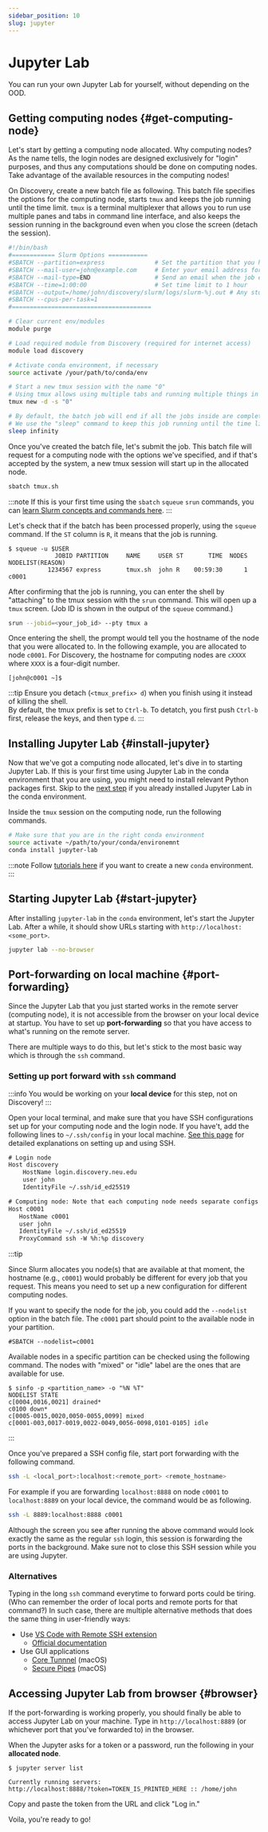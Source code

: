 ```yaml
---
sidebar_position: 10
slug: jupyter
---
```


# Jupyter Lab

You can run your own Jupyter Lab for yourself, without depending on the OOD.

## Getting computing nodes {#get-computing-node}
Let's start by getting a computing node allocated. Why computing nodes? As the name tells, the login nodes are designed exclusively for "login" purposes, and thus any computations should be done on computing nodes. Take advantage of the available resources in the computing nodes!

On Discovery, create a new batch file as following. This batch file specifies the options for the computing node, starts `tmux` and keeps the job running until the time limit. `tmux` is a terminal multiplexer that allows you to run use multiple panes and tabs in command line interface, and also keeps the session running in the background even when you close the screen (detach the session).

```bash title="tmux.sh"
#!/bin/bash
#============ Slurm Options ===========
#SBATCH --partition=express              # Set the partition that you have access to.
#SBATCH --mail-user=john@example.com     # Enter your email address for job notification
#SBATCH --mail-type=END                  # Send an email when the job ends
#SBATCH --time=1:00:00                   # Set time limit to 1 hour
#SBATCH --output=/home/john/discovery/slurm/logs/slurm-%j.out # Any stdout will be stored here.
#SBATCH --cpus-per-task=1
#=======================================

# Clear current env/modules
module purge

# Load required module from Discovery (required for internet access)
module load discovery

# Activate conda environment, if necessary
source activate /your/path/to/conda/env

# Start a new tmux session with the name "0"
# Using tmux allows using multiple tabs and running multiple things in command line
tmux new -d -s "0"

# By default, the batch job will end if all the jobs inside are complete.
# We use the "sleep" command to keep this job running until the time limit
sleep infinity
```

Once you've created the batch file, let's submit the job. This batch file will request for a computing node with the options we've specified, and if that's accepted by the system, a new tmux session will start up in the allocated node.

```sh
sbatch tmux.sh
```

:::note
If this is your first time using the `sbatch` `squeue` `srun` commands, you can [learn Slurm concepts and commands here](/docs/computation/hpc/intro/slurm).
:::


Let's check that if the batch has been processed properly, using the `squeue` command. If the `ST` column is `R`, it means that the job is running.
```shell-session
$ squeue -u $USER
             JOBID PARTITION     NAME     USER ST       TIME  NODES NODELIST(REASON)
           1234567 express       tmux.sh  john R    00:59:30      1 c0001
```

After confirming that the job is running, you can enter the shell by "attaching" to the tmux session with the `srun` command. This will open up a `tmux` screen. (Job ID is shown in the output of the `squeue` command.)
```sh
srun --jobid=<your_job_id> --pty tmux a
```

Once entering the shell, the prompt would tell you the hostname of the node that you were allocated to. In the following example, you are allocated to node `c0001`. For Discovery, the hostname for computing nodes are `cXXXX` where `XXXX` is a four-digit number.
```shell-session title="Shell prompt in the allocated node"
[john@c0001 ~]$
```

:::tip
Ensure you detach (`<tmux_prefix> d`) when you finish using it instead of killing the shell.  
By default, the tmux prefix is set to `Ctrl-b`. To detatch, you first push `Ctrl-b` first, release the keys, and then type `d`.
:::


## Installing Jupyter Lab {#install-jupyter}
Now that we've got a computing node allocated, let's dive in to starting Jupyter Lab. If this is your first time using Jupyter Lab in the conda environment that you are using, you might need to install relevant Python packages first. Skip to the [next step](#start-jupyter) if you already installed Jupyter Lab in the conda environment.

Inside the `tmux` session on the computing node, run the following commands.
```sh
# Make sure that you are in the right conda environment
source activate ~/path/to/your/conda/environemnt
conda install jupyter-lab
```

:::note
Follow [tutorials here](/docs/computation/hpc/intro/conda#conda-create) if you want to create a new `conda` environment.
:::

## Starting Jupyter Lab {#start-jupyter}
After installing `jupyter-lab` in the `conda` environment, let's start the Jupyter Lab. After a while, it should show URLs starting with `http://localhost:<some_port>`.
```sh
jupyter lab --no-browser
```

## Port-forwarding on local machine {#port-forwarding}
Since the Jupyter Lab that you just started works in the remote server (computing node), it is not accessible from the browser on your local device at startup. You have to set up **port-forwarding** so that you have access to what's running on the remote server.

There are multiple ways to do this, but let's stick to the most basic way which is through the `ssh` command.

### Setting up port forward with `ssh` command

:::info
You would be working on your **local device** for this step, not on Discovery!
:::

<!-- #### Set up SSH config -->
Open your local terminal, and make sure that you have SSH configurations set up for your computing node and the login node. If you have't, add the following lines to `~/.ssh/config` in your local machine. [See this page](/docs/computation/unix/ssh) for detailed explanations on setting up and using SSH.

```txt title="~/.ssh/config"
# Login node
Host discovery
    HostName login.discovery.neu.edu
    user john
    IdentityFile ~/.ssh/id_ed25519

# Computing node: Note that each computing node needs separate configs
Host c0001
   HostName c0001
   user john
   IdentityFile ~/.ssh/id_ed25519
   ProxyCommand ssh -W %h:%p discovery
```

:::tip

Since Slurm allocates you node(s) that are available at that moment, the hostname (e.g., `c0001`) would probably be different for every job that you request. This means you need to set up a new configuration for different computing nodes.

If you want to specify the node for the job, you could add the `--nodelist` option in the batch file. The `c0001` part should point to the available node in your partition.
```
#SBATCH --nodelist=c0001
```

Available nodes in a specific partition can be checked using the following command. The nodes with "mixed" or "idle" label are the ones that are available for use.
```shell-session
$ sinfo -p <partition_name> -o "%N %T"
NODELIST STATE
c[0004,0016,0021] drained*
c0100 down*
c[0005-0015,0020,0050-0055,0099] mixed
c[0001-003,0017-0019,0022-0049,0056-0098,0101-0105] idle
```


:::

Once you've prepared a SSH config file, start port forwarding with the following command.

```sh
ssh -L <local_port>:localhost:<remote_port> <remote_hostname>
```

For example if you are forwarding `localhost:8888` on node `c0001` to `localhost:8889` on your local device, the command would be as following.
```sh
ssh -L 8889:localhost:8888 c0001
```

Although the screen you see after running the above command would look exactly the same as the regular `ssh` login, this session is forwarding the ports in the background. Make sure not to close this SSH session while you are using Jupyter.

### Alternatives

Typing in the long `ssh` command everytime to forward ports could be tiring. (Who can remember the order of local ports and remote ports for that command?) In such case, there are multiple alternative methods that does the same thing in user-friendly ways:
- Use [VS Code with Remote SSH extension](/docs/computation/hpc/intro/vscode-jupyter)
    - [Official documentation](https://code.visualstudio.com/docs/editor/port-forwarding)
- Use GUI applications
    - [Core Tunnnel](https://codinn.com/tunnel/) (macOS)
    - [Secure Pipes](https://www.perfect-privacy.com/en/manuals/macos_ssh_securepipes) (macOS)



## Accessing Jupyter Lab from browser {#browser}
If the port-forwarding is working properly, you should finally be able to access Jupyter Lab on your machine. Type in `http://localhost:8889` (or whichever port that you've forwarded to) in the browser.

When the Jupyter asks for a token or a password, run the following in your **allocated node**.
```shell-session
$ jupyter server list

Currently running servers:
http://localhost:8888/?token=TOKEN_IS_PRINTED_HERE :: /home/john
```

Copy and paste the token from the URL and click "Log in."

Voila, you're ready to go!